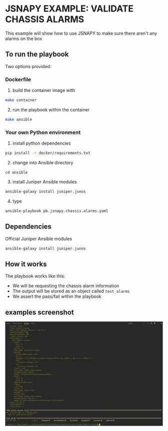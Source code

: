# JSNAPY EXAMPLE: VALIDATE CHASSIS ALARMS

This example will show how to use JSNAPY to make sure there aren't any alarms on the box

## To run the playbook

Two options provided:

### Dockerfile

1. build the container image with

```sh
make container
```

2. run the playbook within the container

```sh
make ansible
```

### Your own Python environment

1. install python dependencies 

```sh
pip install -r docker/requirements.txt
```

2. change into Ansible directory 

```
cd ansible
```

3. install Juniper Ansible modules 

```sh
ansible-galaxy install juniper.junos
```

4. type 

```sh
ansible-playbook pb.jsnapy.chassis.alarms.yaml
```

## Dependencies

Official Juniper Ansible modules

```sh
ansible-galaxy install juniper.junos
```

## How it works

The playbook works like this:

- We will be requesting the chassis alarm information
- The output will be stored as an object called `test_alarms`
- We assert the pass/fail within the playbook

## examples screenshot
![ansible-playbook pb.jsnapy.chassis.alarms.yaml](./static/images/screenshot.png)
